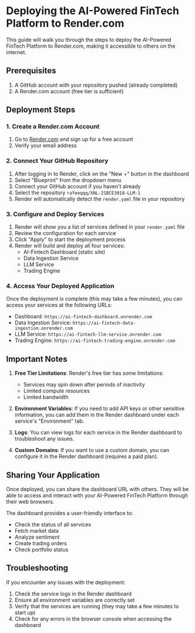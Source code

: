 # Deploying the AI-Powered FinTech Platform to Render.com

This guide will walk you through the steps to deploy the AI-Powered FinTech Platform to Render.com, making it accessible to others on the internet.

## Prerequisites

1. A GitHub account with your repository pushed (already completed)
2. A Render.com account (free tier is sufficient)

## Deployment Steps

### 1. Create a Render.com Account

1. Go to [Render.com](https://render.com/) and sign up for a free account
2. Verify your email address

### 2. Connect Your GitHub Repository

1. After logging in to Render, click on the "New +" button in the dashboard
2. Select "Blueprint" from the dropdown menu
3. Connect your GitHub account if you haven't already
4. Select the repository `rafeeqqq/XNL-21BCE3918-LLM-1`
5. Render will automatically detect the `render.yaml` file in your repository

### 3. Configure and Deploy Services

1. Render will show you a list of services defined in your `render.yaml` file
2. Review the configuration for each service
3. Click "Apply" to start the deployment process
4. Render will build and deploy all four services:
   - AI-Fintech Dashboard (static site)
   - Data Ingestion Service
   - LLM Service
   - Trading Engine

### 4. Access Your Deployed Application

Once the deployment is complete (this may take a few minutes), you can access your services at the following URLs:

- Dashboard: `https://ai-fintech-dashboard.onrender.com`
- Data Ingestion Service: `https://ai-fintech-data-ingestion.onrender.com`
- LLM Service: `https://ai-fintech-llm-service.onrender.com`
- Trading Engine: `https://ai-fintech-trading-engine.onrender.com`

## Important Notes

1. **Free Tier Limitations**: Render's free tier has some limitations:
   - Services may spin down after periods of inactivity
   - Limited compute resources
   - Limited bandwidth

2. **Environment Variables**: If you need to add API keys or other sensitive information, you can add them in the Render dashboard under each service's "Environment" tab.

3. **Logs**: You can view logs for each service in the Render dashboard to troubleshoot any issues.

4. **Custom Domains**: If you want to use a custom domain, you can configure it in the Render dashboard (requires a paid plan).

## Sharing Your Application

Once deployed, you can share the dashboard URL with others. They will be able to access and interact with your AI-Powered FinTech Platform through their web browsers.

The dashboard provides a user-friendly interface to:
- Check the status of all services
- Fetch market data
- Analyze sentiment
- Create trading orders
- Check portfolio status

## Troubleshooting

If you encounter any issues with the deployment:

1. Check the service logs in the Render dashboard
2. Ensure all environment variables are correctly set
3. Verify that the services are running (they may take a few minutes to start up)
4. Check for any errors in the browser console when accessing the dashboard
